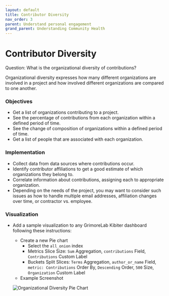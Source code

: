 ```yaml
---
layout: default
title: Contributor Diversity
nav_order: 3
parent: Understand personal engagement
grand_parent: Understanding Community Health
---
```


# Contributor Diversity
Question: What is the organizational diversity of contributions?

Organizational diversity expresses how many different organizations are involved in a project and how involved different organizations are compared to one another.

### Objectives
- Get a list of organizations contributing to a project.
- See the percentage of contributions from each organization within a defined period of time.
- See the change of composition of organizations within a defined period of time.
- Get a list of people that are associated with each organization.

### Implementation

* Collect data from data sources where contributions occur.
* Identify contributor affiliations to get a good estimate of which organizations they belong to.
* Correlate information about contributions, assigning each to appropriate organization.
* Depending on the needs of the project, you may want to consider such issues as how to handle multiple email addresses, affiliation changes over time, or contractor vs. employee.

### Visualization

* Add a sample visualization to any GrimoreLab Kibiter dashboard following these instructions:
    * Create a new Pie chart
      * Select the `all_onion` index
      * Metrics Slice Size: `Sum` Aggregation, `contributions` Field, `Contributions` Custom Label
      * Buckets Split Slices: `Terms` Aggregation, `author_or_name` Field, `metric: Contributions` Order By, `Descending` Order, `500` Size, `Organization` Custom Label
    * Example Screenshot

    ![Organizational Diversity Pie Chart](../assets/organizational-diversity_piechart.png)